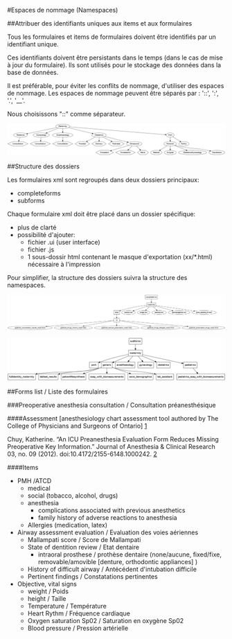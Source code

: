 #Espaces de nommage (Namespaces)

##Attribuer des identifiants uniques aux items et aux formulaires

Tous les formulaires et items de formulaires doivent être identifiés par un identifiant unique.

Ces identifiants doivent être persistants dans le temps (dans le cas de mise à jour du formulaire).
Ils sont utilisés pour le stockage des données dans la base de données.

Il est préférable, pour éviter les conflits de nommage, d'utiliser des espaces de nommage. Les
espaces de nommage peuvent être séparés par : '::', ':', '.', '__'.

Nous choisissons "::" comme séparateur.

![dot graph namespaces](dot/namespaces.png)

##Structure des dossiers

Les formulaires xml sont regroupés dans deux dossiers principaux:

* completeforms
* subforms

Chaque formulaire xml doit être placé dans un dossier spécifique:

* plus de clarté
* possibilité d'ajouter:
  * fichier .ui (user interface)
  * fichier .js
  * 1 sous-dossir html contenant le masque d'exportation (xx/*.html) nécessaire
    à l'impression

Pour simplifier, la structure des dossiers suivra la structure des namespaces.

![dot graph completeforms](dot/completeforms.png)

![dot graph subforms](dot/subforms.png)

##Forms list / Liste des formulaires

###Preoperative anesthesia consultation / Consultation préanesthésique

####Assessment
[anesthesiology chart assessment tool authored by The College of Physicians and
Surgeons of Ontario] [1]

Chuy, Katherine. “An ICU Preanesthesia Evaluation Form Reduces Missing
Preoperative Key Information.” Journal of Anesthesia & Clinical Research
03, no. 09 (2012). doi:10.4172/2155-6148.1000242. [2]


[1]: https://www.zotero.org/groups/freemedforms/items/itemKey/6RKQ59IX
[2]: https://www.zotero.org/groups/freemedforms/items/collectionKey/XVS5SNVU/itemKey/HIE7UD8J

####Items
* PMH /ATCD
  * medical
  * social (tobacco, alcohol, drugs)
  * anesthesia
    * complications associated with previous anesthetics
    * family history of adverse reactions to anesthesia
  * Allergies (medication, latex)
* Airway assessment evaluation / Evaluation des voies aériennes
  * Mallampati score / Score de Mallampati
  * State of dentition review / Etat dentaire
    * intraoral prosthese / prothèse dentaire (none/aucune, fixed/fixe, removable/amovible [denture, orthodontic appliances] )
  * History of difficult airway / Antécédent d'intubation difficile
  * Pertinent findings / Constatations pertinentes
* Objective, vital signs
  * weight / Poids
  * height / Taille
  * Temperature / Température
  * Heart Rythm / Fréquence cardiaque
  * Oxygen saturation Sp02 / Saturation en oxygène Sp02
  * Blood pressure / Pression artérielle

